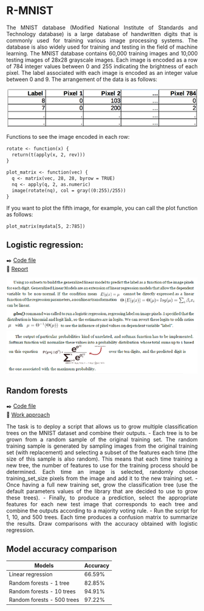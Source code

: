 # R-MNIST
<p align="justify">
  The MNIST database (Modified National Institute of Standards and Technology database) is a large database of handwritten digits that is commonly used for training various image processing systems. The database is also widely used for training and testing in the field of machine learning. The MNIST database contains 60,000 training images and 10,000 testing images of  28x28 grayscale images. Each image is encoded as a row of 784 integer values between 0 and 255 indicating the brightness of each pixel. The label associated with each image is encoded as an integer value between 0 and 9. The arrangement of the data is as follows:

![image1](https://github.com/Janette-Le/R-MNIST/blob/main/images/image.PNG)</p>

Functions to see the image encoded in each row:

```
rotate <- function(x) {
  return(t(apply(x, 2, rev)))
}
```

```
plot_matrix <- function(vec) {
  q <- matrix(vec, 28, 28, byrow = TRUE)
  nq <- apply(q, 2, as.numeric)
  image(rotate(nq), col = gray((0:255)/255))
}
```

If you want to plot the fifth image, for example, you can call the plot function as follows: 

```
plot_matrix(mydata[5, 2:785])
```

## Logistic regression:
:black_nib: [Code file](https://github.com/Janette-Le/R-MNIST/blob/main/Codes%20-%20Logistic%20regression.R)<br>
:page_with_curl: [Report](https://github.com/Janette-Le/R-MNIST/blob/main/Logistic%20Regression%20report.pdf)<br>

![image1](https://github.com/Janette-Le/R-MNIST/blob/main/images/linear%201.PNG)<br>
![image2](https://github.com/Janette-Le/R-MNIST/blob/main/images/linear%202.PNG)

## Random forests
:black_nib: [Code file](https://github.com/Janette-Le/R-MNIST/blob/main/Codes%20-%20Random%20forest.R)<br>
:page_with_curl: [Work approach](https://github.com/Janette-Le/R-MNIST/blob/main/Random%20forests%20report.pdf)<br>
<p align="justify">
The task is to deploy a script that allows us to grow multiple classification trees on the MNIST dataset and combine their outputs. 
  - Each tree is to be grown from a random sample of the original training set. The random training sample is generated by sampling images from the original training set (with replacement) and selecting a subset of the features each time (the size of this sample is also random). This means that each time training a new tree, the number of features to use for the training process should be determined. Each time an image is selected, randomly choose training_set_size pixels from the image and add it to the new training set.
  - Once having a full new training set, grow the classification tree (use the default parameters values of the library that are decided to use to grow these trees).  
  - Finally, to produce a prediction, select the appropriate features for each new test image that corresponds to each tree and combine the outputs according to a majority voting rule.
  - Run the script for 1, 10, and 500 trees. Each time produces a confusion matrix to summarize the results. Draw comparisons with the accuracy obtained with logistic regression.
</p>

## Model accuracy comparison

| Models | Accuracy |
| ------------- | ------------- |
| Linear regression  | 66.59%  |
| Random forests - 1 tree| 82.85% |
| Random forests - 10 trees| 94.91% |
| Random forests - 500 trees| 97.22% |
